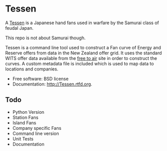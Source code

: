 Tessen
======

A [Tessen](http://en.wikipedia.org/wiki/Japanese_war_fan) is a  Japanese hand fans used in warfare by the Samurai class of feudal Japan.

This repo is not about Samurai though.

Tessen is a command line tool used to construct a Fan curve of Energy and Reserve offers from data in the New Zealand offer grid.
It uses the standard WITS offer data available from the [free to air](http://electricityinfo.co.nz/comitFta/Ongoing_bidoffer.ongoing) site in order to construct the curves.
A custom metadata file is included which is used to map data to locations and companies.



* Free software: BSD license
* Documentation: http://Tessen.rtfd.org.

Todo
--------

* Python Version
* Station Fans
* Island Fans
* Company specific Fans
* Command line version
* Unit Tests
* Documentation
